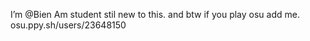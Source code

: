 I’m @Bien
Am student
stil new to this.
and btw if you play osu add me. osu.ppy.sh/users/23648150
<!---
Bieeeeen/Bieeeeen is a ✨ special ✨ repository because its `README.md` (this file) appears on your GitHub profile.
You can click the Preview link to take a look at your changes.
--->
